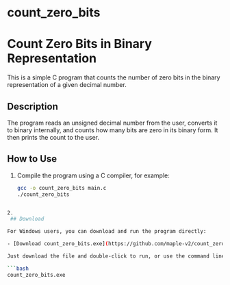 # count_zero_bits
# Count Zero Bits in Binary Representation

This is a simple C program that counts the number of zero bits in the binary representation of a given decimal number.

## Description

The program reads an unsigned decimal number from the user, converts it to binary internally, and counts how many bits are zero in its binary form. It then prints the count to the user.

## How to Use

1. Compile the program using a C compiler, for example:
   ```bash
   gcc -o count_zero_bits main.c
   ./count_zero_bits
```bash

2.
 ## Download

For Windows users, you can download and run the program directly:

- [Download count_zero_bits.exe](https://github.com/maple-v2/count_zero_bits/blob/main/count_zero_bits.exe)

Just download the file and double-click to run, or use the command line:

```bash
count_zero_bits.exe
